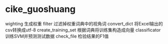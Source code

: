 # cike_guoshuang

wighting 生成权重
filter 过滤掉权重词典中的视角词
convert_dict 将Excel输出的csv转换成utf-8
create_training_set 根据词典将训练集构造成向量
classificator 训练SVM并预测测试数据
check_file 检验结果的F1值
